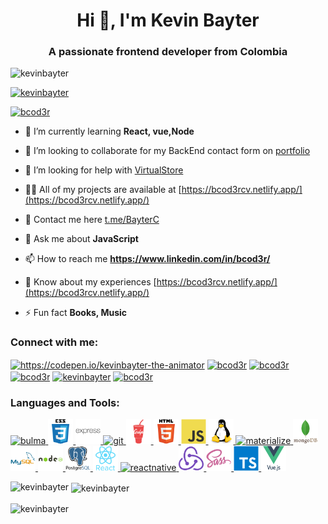 <h1 align="center">Hi 👋, I'm Kevin Bayter</h1>
<h3 align="center">A passionate frontend developer from Colombia</h3>

<p align="left"> <img src="https://komarev.com/ghpvc/?username=kevinbayter&label=Profile%20views&color=0e75b6&style=flat" alt="kevinbayter" /> </p>

<p align="left"> <a href="https://github.com/ryo-ma/github-profile-trophy"><img src="https://github-profile-trophy.vercel.app/?username=kevinbayter" alt="kevinbayter" /></a> </p>

<p align="left"> <a href="https://twitter.com/bcod3r" target="blank"><img src="https://img.shields.io/twitter/follow/bcod3r?logo=twitter&style=for-the-badge" alt="bcod3r" /></a> </p>

- 🌱 I’m currently learning **React, vue,Node**

- 👯 I’m looking to collaborate for my BackEnd contact form on [portfolio](https://github.com/kevinbayter/portfolio)

- 🤝 I’m looking for help with [VirtualStore](https://github.com/kevinbayter/VirtualStore)

- 👨‍💻 All of my projects are available at [https://bcod3rcv.netlify.app/](https://bcod3rcv.netlify.app/)

- 📝 Contact me here [t.me/BayterC](t.me/BayterC)

- 💬 Ask me about **JavaScript**

- 📫 How to reach me **https://www.linkedin.com/in/bcod3r/**

- 📄 Know about my experiences [https://bcod3rcv.netlify.app/](https://bcod3rcv.netlify.app/)

- ⚡ Fun fact **Books, Music**

<h3 align="left">Connect with me:</h3>
<p align="left">
<a href="https://codepen.io/https://codepen.io/kevinbayter-the-animator" target="blank"><img align="center" src="https://raw.githubusercontent.com/rahuldkjain/github-profile-readme-generator/master/src/images/icons/Social/codepen.svg" alt="https://codepen.io/kevinbayter-the-animator" height="30" width="40" /></a>
<a href="https://twitter.com/bcod3r" target="blank"><img align="center" src="https://raw.githubusercontent.com/rahuldkjain/github-profile-readme-generator/master/src/images/icons/Social/twitter.svg" alt="bcod3r" height="30" width="40" /></a>
<a href="https://linkedin.com/in/bcod3r" target="blank"><img align="center" src="https://raw.githubusercontent.com/rahuldkjain/github-profile-readme-generator/master/src/images/icons/Social/linked-in-alt.svg" alt="bcod3r" height="30" width="40" /></a>
<a href="https://stackoverflow.com/users/bcod3r" target="blank"><img align="center" src="https://raw.githubusercontent.com/rahuldkjain/github-profile-readme-generator/master/src/images/icons/Social/stack-overflow.svg" alt="bcod3r" height="30" width="40" /></a>
<a href="https://fb.com/kevinbayter" target="blank"><img align="center" src="https://raw.githubusercontent.com/rahuldkjain/github-profile-readme-generator/master/src/images/icons/Social/facebook.svg" alt="kevinbayter" height="30" width="40" /></a>
<a href="https://instagram.com/bcod3r" target="blank"><img align="center" src="https://raw.githubusercontent.com/rahuldkjain/github-profile-readme-generator/master/src/images/icons/Social/instagram.svg" alt="bcod3r" height="30" width="40" /></a>
</p>

<h3 align="left">Languages and Tools:</h3>
<p align="left"> <a href="https://bulma.io/" target="_blank"> <img src="https://raw.githubusercontent.com/gilbarbara/logos/804dc257b59e144eaca5bc6ffd16949752c6f789/logos/bulma.svg" alt="bulma" width="40" height="40"/> </a> <a href="https://www.w3schools.com/css/" target="_blank"> <img src="https://raw.githubusercontent.com/devicons/devicon/master/icons/css3/css3-original-wordmark.svg" alt="css3" width="40" height="40"/> </a> <a href="https://expressjs.com" target="_blank"> <img src="https://raw.githubusercontent.com/devicons/devicon/master/icons/express/express-original-wordmark.svg" alt="express" width="40" height="40"/> </a> <a href="https://git-scm.com/" target="_blank"> <img src="https://www.vectorlogo.zone/logos/git-scm/git-scm-icon.svg" alt="git" width="40" height="40"/> </a> <a href="https://gulpjs.com" target="_blank"> <img src="https://raw.githubusercontent.com/devicons/devicon/master/icons/gulp/gulp-plain.svg" alt="gulp" width="40" height="40"/> </a> <a href="https://www.w3.org/html/" target="_blank"> <img src="https://raw.githubusercontent.com/devicons/devicon/master/icons/html5/html5-original-wordmark.svg" alt="html5" width="40" height="40"/> </a> <a href="https://developer.mozilla.org/en-US/docs/Web/JavaScript" target="_blank"> <img src="https://raw.githubusercontent.com/devicons/devicon/master/icons/javascript/javascript-original.svg" alt="javascript" width="40" height="40"/> </a> <a href="https://www.linux.org/" target="_blank"> <img src="https://raw.githubusercontent.com/devicons/devicon/master/icons/linux/linux-original.svg" alt="linux" width="40" height="40"/> </a> <a href="https://materializecss.com/" target="_blank"> <img src="https://raw.githubusercontent.com/prplx/svg-logos/5585531d45d294869c4eaab4d7cf2e9c167710a9/svg/materialize.svg" alt="materialize" width="40" height="40"/> </a> <a href="https://www.mongodb.com/" target="_blank"> <img src="https://raw.githubusercontent.com/devicons/devicon/master/icons/mongodb/mongodb-original-wordmark.svg" alt="mongodb" width="40" height="40"/> </a> <a href="https://www.mysql.com/" target="_blank"> <img src="https://raw.githubusercontent.com/devicons/devicon/master/icons/mysql/mysql-original-wordmark.svg" alt="mysql" width="40" height="40"/> </a> <a href="https://nodejs.org" target="_blank"> <img src="https://raw.githubusercontent.com/devicons/devicon/master/icons/nodejs/nodejs-original-wordmark.svg" alt="nodejs" width="40" height="40"/> </a> <a href="https://www.postgresql.org" target="_blank"> <img src="https://raw.githubusercontent.com/devicons/devicon/master/icons/postgresql/postgresql-original-wordmark.svg" alt="postgresql" width="40" height="40"/> </a> <a href="https://reactjs.org/" target="_blank"> <img src="https://raw.githubusercontent.com/devicons/devicon/master/icons/react/react-original-wordmark.svg" alt="react" width="40" height="40"/> </a> <a href="https://reactnative.dev/" target="_blank"> <img src="https://reactnative.dev/img/header_logo.svg" alt="reactnative" width="40" height="40"/> </a> <a href="https://redux.js.org" target="_blank"> <img src="https://raw.githubusercontent.com/devicons/devicon/master/icons/redux/redux-original.svg" alt="redux" width="40" height="40"/> </a> <a href="https://sass-lang.com" target="_blank"> <img src="https://raw.githubusercontent.com/devicons/devicon/master/icons/sass/sass-original.svg" alt="sass" width="40" height="40"/> </a> <a href="https://www.typescriptlang.org/" target="_blank"> <img src="https://raw.githubusercontent.com/devicons/devicon/master/icons/typescript/typescript-original.svg" alt="typescript" width="40" height="40"/> </a> <a href="https://vuejs.org/" target="_blank"> <img src="https://raw.githubusercontent.com/devicons/devicon/master/icons/vuejs/vuejs-original-wordmark.svg" alt="vuejs" width="40" height="40"/> </a> </p>

<p><img align="left" src="https://github-readme-stats.vercel.app/api/top-langs?username=kevinbayter&show_icons=true&locale=en&layout=compact" alt="kevinbayter" /></p>

<p>&nbsp;<img align="center" src="https://github-readme-stats.vercel.app/api?username=kevinbayter&show_icons=true&locale=en" alt="kevinbayter" /></p>

<p><img align="center" src="https://github-readme-streak-stats.herokuapp.com/?user=kevinbayter&" alt="kevinbayter" /></p>

